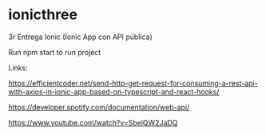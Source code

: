 # ionicthree

3r Entrega Ionic (Ionic App con API pública)

Run npm start to run project

Links:

https://efficientcoder.net/send-http-get-request-for-consuming-a-rest-api-with-axios-in-ionic-app-based-on-typescript-and-react-hooks/

https://developer.spotify.com/documentation/web-api/

https://www.youtube.com/watch?v=SbelQW2JaDQ
